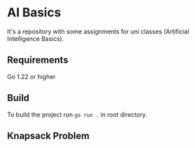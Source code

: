 # AI Basics
It's a repository with some assignments for uni classes (Artificial Intelligence Basics).

## Requirements
Go 1.22 or higher

## Build
To build the project run `go run .` in root directory.

## Knapsack Problem